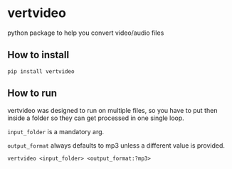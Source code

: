 # vertvideo

python package to help you convert video/audio files

## How to install

    pip install vertvideo

## How to run

vertvideo was designed to run on multiple files, so you have to put then inside a folder so they can get processed in one single loop.

`input_folder` is a mandatory arg.

`output_format` always defaults to mp3 unless a different value is provided.

    vertvideo <input_folder> <output_format:?mp3>

